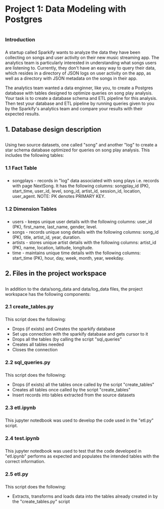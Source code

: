 # Project 1: Data Modeling with Postgres <h1>
### Introduction <h3>
A startup called Sparkify wants to analyze the data they have been collecting on songs and user activity on their new music streaming app. The analytics team is particularly interested in understanding what songs users are listening to. Currently, they don't have an easy way to query their data, which resides in a directory of JSON logs on user activity on the app, as well as a directory with JSON metadata on the songs in their app.

The analytics team wanted a data enginner, like you, to create a Postgres database with tables designed to optimize queries on song play analysis. Your task is to create a database schema and ETL pipeline for this analysis. Then test your database and ETL pipeline by running queries given to you by the Sparkify's analytics team and compare your results with their expected results.

## 1. Database design description <h2>
Using two source datasets, one called "song" and another "log" to create a star schema database optimized for queries on song play analysis. This includes the following tables:

### 1.1 Fact Table <h3>
* songplays - records in "log" data associated with song plays i.e. records with page NextSong. It has the following columns: songplay_id (PK), start_time, user_id, level, song_id, artist_id, session_id, location, user_agent. NOTE: PK denotes PRIMARY KEY.
  
### 1.2 Dimension Tables <h3>
* users - keeps unique user details with the following columns: user_id (PK), first_name, last_name, gender, level.
* songs - records unique song details with the following columns: song_id (PK), title, artist_id, year, duration.
* artists - stores unique artist details with the following columns: artist_id (PK), name, location, latitude, longitude.
* time - maintains unique time details with the following columns: start_time (PK), hour, day, week, month, year, weekday.

## 2. Files in the project workspace <h2>
In addition to the data/song_data and data/log_data files, the project workspace has the following components:

### 2.1 create_tables.py <h3>
This script does the following:

* Drops (if exists) and Creates the sparkify database
* Set ups connection with the sparkify database and gets cursor to it
* Drops all the tables (by calling the script "sql_queries"
* Creates all tables needed
* Closes the connection

### 2.2 sql_queries.py <h3>
This script does the following:

* Drops (if exists) all the tables once called by the script "create_tables"
* Creates all tables once called by the script "create_tables"
* Insert records into tables extracted from the source datasets

### 2.3 etl.ipynb <h3>
This jupyter notedbook was used to develop the code used in the "etl.py" script.

### 2.4 test.ipynb <h3>
This jupyter notedbook was used to test that the code developed in "etl.ipynb" performs as expected and populates the intended tables with the correct information.

### 2.5 etl.py <h3>
This script does the following:

* Extracts, transforms and loads data into the tables already created in by the "create_tables.py" script

